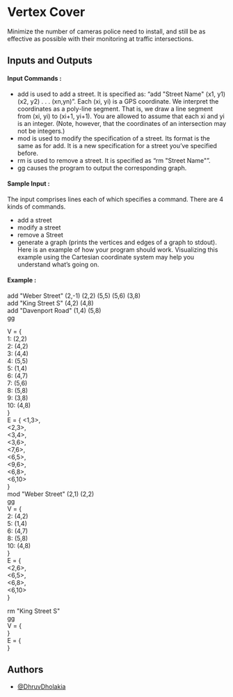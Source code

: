
# Vertex Cover
Minimize the number of cameras police need to install, and still be as effective as possible with their monitoring at traffic intersections.









## Inputs and Outputs

#### Input Commands :
- add is used to add a street. It is specified as: “add "Street Name" (x1, y1) (x2, y2) . . . (xn,yn)”. Each (xi, yi) is a GPS coordinate. We interpret the coordinates as a poly-line segment. That is, we draw a line segment from (xi, yi) to (xi+1, yi+1). You are allowed to assume that each xi and yi is an integer. (Note, however, that the coordinates of an intersection may not be integers.)
- mod is used to modify the specification of a street. Its format is the same as for add. It is a new specification for a street you’ve specified before.
- rm is used to remove a street. It is specified as “rm "Street Name"”.
- gg causes the program to output the corresponding graph.

#### Sample Input :
The input comprises lines each of which specifies a command. There are 4 kinds of commands.
- add a street
- modify a street
- remove a Street
-  generate a graph (prints the vertices and edges of a graph to stdout). Here is an example of how your program should work. Visualizing this example using the Cartesian coordinate system may help you understand what’s going on.
  

#### Example :
add "Weber Street" (2,-1) (2,2) (5,5) (5,6) (3,8)  
add "King Street S" (4,2) (4,8)  
add "Davenport Road" (1,4) (5,8)  
gg 

V = {  
1: (2,2)  
2: (4,2)  
3: (4,4)  
4: (5,5)  
5: (1,4)  
6: (4,7)  
7: (5,6)  
8: (5,8)  
9: (3,8)  
10: (4,8)  
}  
E = {
<1,3>,  
<2,3>,  
<3,4>,  
<3,6>,  
<7,6>,  
<6,5>,  
<9,6>,  
<6,8>,  
<6,10>  
}  
mod "Weber Street" (2,1) (2,2)  
gg  
V = {  
2: (4,2)  
5: (1,4)  
6: (4,7)  
8: (5,8)  
10: (4,8)  
}  
E = {  
<2,6>,  
<6,5>,  
<6,8>,  
<6,10>  
}  

rm "King Street S"  
gg  
V = {  
}  
E = {  
}  
## Authors

- [@DhruvDholakia](https://www.github.com/DhruvDholakiaCE)

